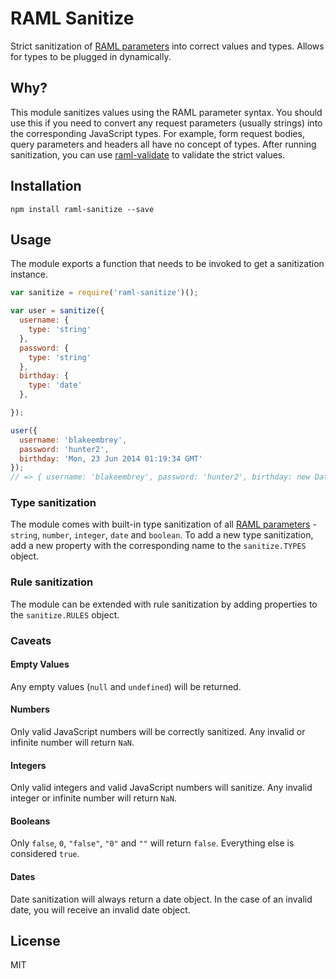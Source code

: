 # RAML Sanitize

Strict sanitization of [RAML parameters](https://github.com/raml-org/raml-spec/blob/master/raml-0.8.md#named-parameters) into correct values and types. Allows for types to be plugged in dynamically.

## Why?

This module sanitizes values using the RAML parameter syntax. You should use this if you need to convert any request parameters (usually strings) into the corresponding JavaScript types. For example, form request bodies, query parameters and headers all have no concept of types. After running sanitization, you can use [raml-validate](https://github.com/blakeembrey/raml-validate) to validate the strict values.

## Installation

```shell
npm install raml-sanitize --save
```

## Usage

The module exports a function that needs to be invoked to get a sanitization instance.

```javascript
var sanitize = require('raml-sanitize')();

var user = sanitize({
  username: {
    type: 'string'
  },
  password: {
    type: 'string'
  },
  birthday: {
    type: 'date'
  },

});

user({
  username: 'blakeembrey',
  password: 'hunter2',
  birthday: 'Mon, 23 Jun 2014 01:19:34 GMT'
});
// => { username: 'blakeembrey', password: 'hunter2', birthday: new Date() }
```

### Type sanitization

The module comes with built-in type sanitization of all [RAML parameters](https://github.com/raml-org/raml-spec/blob/master/raml-0.8.md#named-parameters) - `string`, `number`, `integer`, `date` and `boolean`. To add a new type sanitization, add a new property with the corresponding name to the `sanitize.TYPES` object.

### Rule sanitization

The module can be extended with rule sanitization by adding properties to the `sanitize.RULES` object.

### Caveats

#### Empty Values

Any empty values (`null` and `undefined`) will be returned.

#### Numbers

Only valid JavaScript numbers will be correctly sanitized. Any invalid or infinite number will return `NaN`.

#### Integers

Only valid integers and valid JavaScript numbers will sanitize. Any invalid integer or infinite number will return `NaN`.

#### Booleans

Only `false`, `0`, `"false"`, `"0"` and `""` will return `false`. Everything else is considered `true`.

#### Dates

Date sanitization will always return a date object. In the case of an invalid date, you will receive an invalid date object.

## License

MIT
